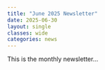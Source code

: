 ```yaml
---
title: "June 2025 Newsletter"
date: 2025-06-30
layout: single
classes: wide
categories: news
---
```


This is the monthly newsletter...
